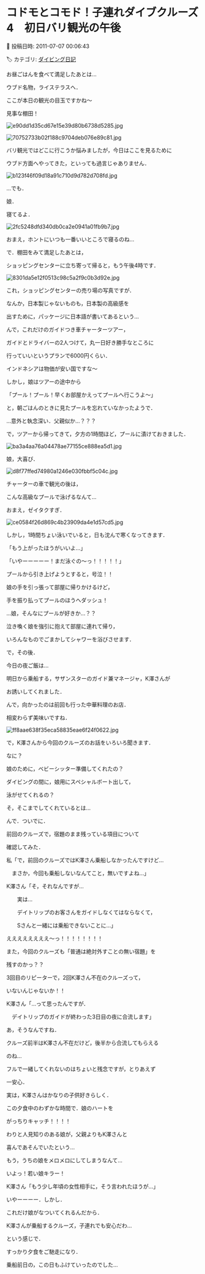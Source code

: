 # コドモとコモド！子連れダイブクルーズ4　初日バリ観光の午後

📅 投稿日時: 2011-07-07 00:06:43

🏷️ カテゴリ: [ダイビング日記](ce3a7a8d424d112fce83ee85c81a0e344.md)

お昼ごはんを食べて満足したあとは…


ウブド名物，ライステラスへ．





ここが本日の観光の目玉ですかね～


見事な棚田！




![e90dd1d35cd67e15e39d80b6738d5285.jpg](images/e90dd1d35cd67e15e39d80b6738d5285.jpg)









![70752733b02f188c9704deb076e89c81.jpg](images/70752733b02f188c9704deb076e89c81.jpg)







バリ観光ではどこに行こうか悩みましたが，今日はここを見るために


ウブド方面へやってきた，といっても過言じゃありません．




![b123f46f09d18a91c710d9d782d708fd.jpg](images/b123f46f09d18a91c710d9d782d708fd.jpg)




…でも．





娘．


寝てるよ．




![2fc5248dfd340db0ca2e0941a01fb9b7.jpg](images/2fc5248dfd340db0ca2e0941a01fb9b7.jpg)




おまえ，ホントにいつも一番いいところで寝るのね…





で．棚田をみて満足したあとは，


ショッピングセンターに立ち寄って帰ると，もう午後4時です．







![8301da5e12f0513c98c5a2f9c0b3d92e.jpg](images/8301da5e12f0513c98c5a2f9c0b3d92e.jpg)




これ，ショッピングセンターの売り場の写真ですが．


なんか，日本製じゃないものも，日本製の高級感を


出すために，パッケージに日本語が書いてあるという…





んで，これだけのガイドつき車チャーターツアー，


ガイドとドライバーの2人つけて，丸一日好き勝手なところに


行っていいというプランで6000円くらい．


インドネシアは物価が安い国ですな～





しかし，娘はツアーの途中から


「プール！プール！早くお部屋かえってプールへ行こうよ～」


と，朝ごはんのときに見たプールを忘れていなかったようで．


…意外と執念深い．父親似か…？？？





で，ツアーから帰ってきて，夕方の1時間ほど，プールに漬けておきました．




![ba3a4aa76a04478ae77155ce888ea5d1.jpg](images/ba3a4aa76a04478ae77155ce888ea5d1.jpg)




娘，大喜び．







![d8f77ffed74980a1246e030fbbf5c04c.jpg](images/d8f77ffed74980a1246e030fbbf5c04c.jpg)




チャーターの車で観光の後は，


こんな高級なプールで泳げるなんて…


おまえ，ゼイタクすぎ．




![ce0584f26d869c4b23909da4e1d57cd5.jpg](images/ce0584f26d869c4b23909da4e1d57cd5.jpg)







しかし，1時間ちょい泳いでいると，日も沈んで寒くなってきます．


「もう上がったほうがいいよ…」


「いやーーーーー！まだ泳ぐの～っ！！！！！」


プールから引き上げようとすると，号泣！！


娘の手を引っ張って部屋に帰りかけるけど，


手を振り払ってプールのほうへダッシュ！





…娘，そんなにプールが好きか…？？





泣き喚く娘を強引に抱えて部屋に連れて帰り，


いろんなものでごまかしてシャワーを浴びさせます．





で，その後．


今日の夜ご飯は…


明日から乗船する，サザンスターのガイド兼マネージャ，K澤さんが


お誘いしてくれました．


んで，向かったのは前回も行った中華料理のお店．


相変わらず美味いですね．




![ff8aae638f35eca58835eae6f24f0622.jpg](images/ff8aae638f35eca58835eae6f24f0622.jpg)




で，K澤さんから今回のクルーズのお話をいろいろ聞きます．





なに？


娘のために，ベビーシッター準備してくれたの？


ダイビングの間に，娘用にスペシャルボート出して，


泳がせてくれるの？





そ，そこまでしてくれているとは…





んで．ついでに．


前回のクルーズで，宿題のまま残っている項目について


確認してみた．





私「で，前回のクルーズではK澤さん乗船しなかったんですけど…


　まさか，今回も乗船しないなんてこと，無いですよね…」





K澤さん「そ，それなんですが…


　　実は…


　　デイトリップのお客さんをガイドしなくてはならなくて，


　　Sさんと一緒には乗船できないことに…」





ええええええええ～っ！！！！！！！！


また，今回のクルーズも「普通は絶対外すことの無い宿題」を


残すのかっ？？


3回目のリピーターで，2回K澤さん不在のクルーズって，


いないんじゃないか！！





K澤さん「…って思ったんですが．


　デイトリップのガイドが終わった3日目の夜に合流します」





あ，そうなんですね．


クルーズ前半はK澤さん不在だけど，後半から合流してもらえる


のね…


フルで一緒してくれないのはちょいと残念ですが，とりあえず


一安心．





実は，K澤さんはかなりの子供好きらしく．


この夕食中のわずかな時間で．娘のハートを


がっちりキャッチ！！！！


わりと人見知りのある娘が，父親よりもK澤さんと


喜んであそんでいたという…





もう，うちの娘をメロメロにしてしまうなんて…


いよっ！若い娘キラー！


K澤さん「もう少し年頃の女性相手に，そう言われたほうが…」





いやーーーー．しかし．


これだけ娘がなついてくれるんだから．


K澤さんが乗船するクルーズ，子連れでも安心だわ…








という感じで．


すっかり夕食をご馳走になり．


乗船前日の，この日もふけていったのでした…
